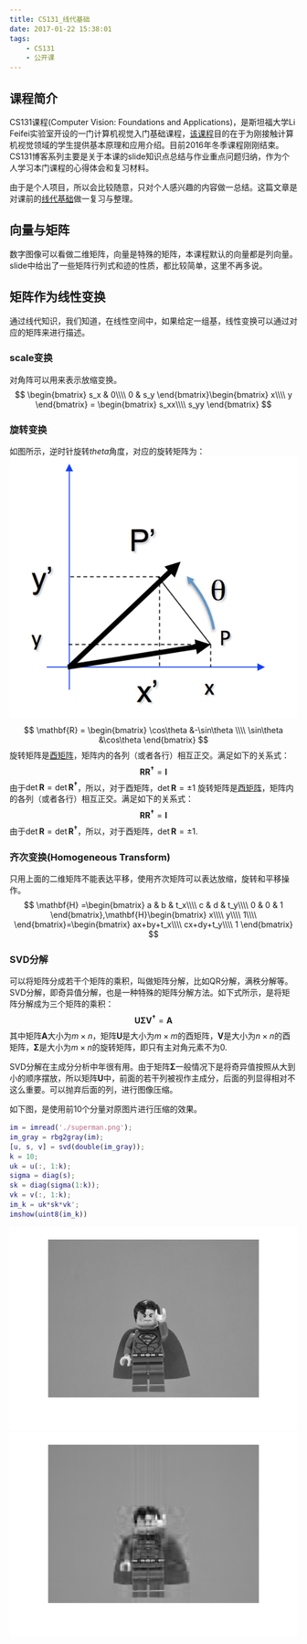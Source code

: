 ```yaml
---
title: CS131_线代基础
date: 2017-01-22 15:38:01
tags:
    - CS131
    - 公开课
---
```


## 课程简介
CS131课程(Computer Vision: Foundations and Applications)，是斯坦福大学Li Feifei实验室开设的一门计算机视觉入门基础课程，[该课程](http://vision.stanford.edu/teaching/cs131_fall1617/index.html)目的在于为刚接触计算机视觉领域的学生提供基本原理和应用介绍。目前2016年冬季课程刚刚结束。CS131博客系列主要是关于本课的slide知识点总结与作业重点问题归纳，作为个人学习本门课程的心得体会和复习材料。

由于是个人项目，所以会比较随意，只对个人感兴趣的内容做一总结。这篇文章是对课前的[线代基础](http://vision.stanford.edu/teaching/cs131_fall1617/lectures/lecture2_linalg_review_cs131_2016.pdf)做一复习与整理。

## 向量与矩阵
数字图像可以看做二维矩阵，向量是特殊的矩阵，本课程默认的向量都是列向量。
slide中给出了一些矩阵行列式和迹的性质，都比较简单，这里不再多说。
## 矩阵作为线性变换
通过线代知识，我们知道，在线性空间中，如果给定一组基，线性变换可以通过对应的矩阵来进行描述。

### scale变换
对角阵可以用来表示放缩变换。
$$
\begin{bmatrix}
s_x & 0\\\\
0 & s_y
\end{bmatrix}\begin{bmatrix}
x\\\\
y
\end{bmatrix} = \begin{bmatrix}
s_xx\\\\
s_yy
\end{bmatrix}
$$

### 旋转变换
如图所示，逆时针旋转$theta$角度，对应的旋转矩阵为：
![旋转变换](/img/rotation.png)
$$
\mathbf{R} = \begin{bmatrix}
\cos\theta &-\sin\theta \\\\
\sin\theta &\cos\theta
\end{bmatrix}
$$
旋转矩阵是[酉矩阵](https://zh.wikipedia.org/wiki/酉矩阵)，矩阵内的各列（或者各行）相互正交。满足如下的关系式：
$$
\mathbf{R}\mathbf{R^{\dagger}} = \mathbf{I}
$$
由于$\det{\mathbf{R}} = \det{\mathbf{R^{\dagger}}}$，所以，对于酉矩阵，$\det{\mathbf{R}} = \pm 1$
旋转矩阵是[酉矩阵](https://zh.wikipedia.org/wiki/酉矩阵)，矩阵内的各列（或者各行）相互正交。满足如下的关系式：
$$
\mathbf{R}\mathbf{R^{\dagger}} = \mathbf{I}
$$
由于$\det{\mathbf{R}} = \det{\mathbf{R^{\dagger}}}$，所以，对于酉矩阵，$\det{\mathbf{R}} = \pm 1$.

### 齐次变换(Homogeneous Transform)
只用上面的二维矩阵不能表达平移，使用齐次矩阵可以表达放缩，旋转和平移操作。
$$
\mathbf{H} =\begin{bmatrix}
a & b & t_x\\\\
c & d & t_y\\\\
0 & 0 & 1
\end{bmatrix},\mathbf{H}\begin{bmatrix}
x\\\\
y\\\\
1\\\\
\end{bmatrix}=\begin{bmatrix}
ax+by+t_x\\\\
cx+dy+t_y\\\\
1
\end{bmatrix}
$$

### SVD分解
可以将矩阵分成若干个矩阵的乘积，叫做矩阵分解，比如QR分解，满秩分解等。SVD分解，即奇异值分解，也是一种特殊的矩阵分解方法。如下式所示，是将矩阵分解成为三个矩阵的乘积：
$$\mathbf{U}\mathbf{\Sigma}\mathbf{V^\dagger} = \mathbf{A}$$
其中矩阵$\mathbf{A}$大小为$m\times n$，矩阵$\mathbf{U}$是大小为$m\times m$的酉矩阵，$\mathbf{V}$是大小为$n \times n$的酉矩阵，$\mathbf{\Sigma}$是大小为$m \times n$的旋转矩阵，即只有主对角元素不为0.

SVD分解在主成分分析中年很有用。由于矩阵$\mathbf{\Sigma}$一般情况下是将奇异值按照从大到小的顺序摆放，所以矩阵$\mathbf{U}$中，前面的若干列被视作主成分，后面的列显得相对不这么重要。可以抛弃后面的列，进行图像压缩。

如下图，是使用前10个分量对原图片进行压缩的效果。

``` matlab
im = imread('./superman.png');
im_gray = rbg2gray(im);
[u, s, v] = svd(double(im_gray));
k = 10;
uk = u(:, 1:k);
sigma = diag(s);
sk = diag(sigma(1:k));
vk = v(:, 1:k);
im_k = uk*sk*vk';
imshow(uint8(im_k))
```

![原始图像](/img/original_superman.png)
![压缩图像](/img/svd_superman.png)
